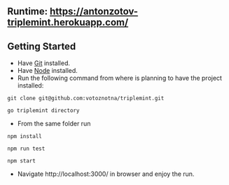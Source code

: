 ## Runtime: https://antonzotov-triplemint.herokuapp.com/

## Getting Started

* Have [Git](https://git-scm.com/downloads) installed.
* Have [Node](https://nodejs.org/en/download/) installed.
* Run the following command from where is planning to have the project installed: 
```
git clone git@github.com:votoznotna/triplemint.git
```
```
go triplemint directory
```
* From the same folder run
```
npm install
```
```
npm run test
``` 
```
npm start
``` 

* Navigate http://localhost:3000/ in browser and enjoy the run.

